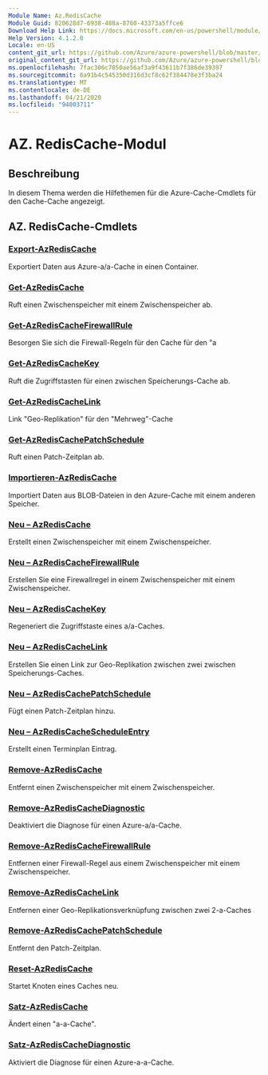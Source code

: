 ```yaml
---
Module Name: Az.RedisCache
Module Guid: 820628d7-6938-488a-8760-43373a5ffce6
Download Help Link: https://docs.microsoft.com/en-us/powershell/module/az.rediscache
Help Version: 4.1.2.0
Locale: en-US
content_git_url: https://github.com/Azure/azure-powershell/blob/master/src/RedisCache/RedisCache/help/Az.RedisCache.md
original_content_git_url: https://github.com/Azure/azure-powershell/blob/master/src/RedisCache/RedisCache/help/Az.RedisCache.md
ms.openlocfilehash: 7fac306c7050ae56af3a9f43611b7f386de39397
ms.sourcegitcommit: 6a91b4c545350d316d3cf8c62f384478e3f3ba24
ms.translationtype: MT
ms.contentlocale: de-DE
ms.lasthandoff: 04/21/2020
ms.locfileid: "94003711"
---
```

# AZ. RedisCache-Modul
## Beschreibung
In diesem Thema werden die Hilfethemen für die Azure-Cache-Cmdlets für den Cache-Cache angezeigt.

## AZ. RedisCache-Cmdlets
### [Export-AzRedisCache](Export-AzRedisCache.md)
Exportiert Daten aus Azure-a/a-Cache in einen Container.

### [Get-AzRedisCache](Get-AzRedisCache.md)
Ruft einen Zwischenspeicher mit einem Zwischenspeicher ab.

### [Get-AzRedisCacheFirewallRule](Get-AzRedisCacheFirewallRule.md)
Besorgen Sie sich die Firewall-Regeln für den Cache für den "a

### [Get-AzRedisCacheKey](Get-AzRedisCacheKey.md)
Ruft die Zugriffstasten für einen zwischen Speicherungs-Cache ab.

### [Get-AzRedisCacheLink](Get-AzRedisCacheLink.md)
Link "Geo-Replikation" für den "Mehrweg"-Cache

### [Get-AzRedisCachePatchSchedule](Get-AzRedisCachePatchSchedule.md)
Ruft einen Patch-Zeitplan ab.

### [Importieren-AzRedisCache](Import-AzRedisCache.md)
Importiert Daten aus BLOB-Dateien in den Azure-Cache mit einem anderen Speicher.

### [Neu – AzRedisCache](New-AzRedisCache.md)
Erstellt einen Zwischenspeicher mit einem Zwischenspeicher.

### [Neu – AzRedisCacheFirewallRule](New-AzRedisCacheFirewallRule.md)
Erstellen Sie eine Firewallregel in einem Zwischenspeicher mit einem Zwischenspeicher.

### [Neu – AzRedisCacheKey](New-AzRedisCacheKey.md)
Regeneriert die Zugriffstaste eines a/a-Caches.

### [Neu – AzRedisCacheLink](New-AzRedisCacheLink.md)
Erstellen Sie einen Link zur Geo-Replikation zwischen zwei zwischen Speicherungs-Caches.

### [Neu – AzRedisCachePatchSchedule](New-AzRedisCachePatchSchedule.md)
Fügt einen Patch-Zeitplan hinzu.

### [Neu – AzRedisCacheScheduleEntry](New-AzRedisCacheScheduleEntry.md)
Erstellt einen Terminplan Eintrag.

### [Remove-AzRedisCache](Remove-AzRedisCache.md)
Entfernt einen Zwischenspeicher mit einem Zwischenspeicher.

### [Remove-AzRedisCacheDiagnostic](Remove-AzRedisCacheDiagnostic.md)
Deaktiviert die Diagnose für einen Azure-a/a-Cache.

### [Remove-AzRedisCacheFirewallRule](Remove-AzRedisCacheFirewallRule.md)
Entfernen einer Firewall-Regel aus einem Zwischenspeicher mit einem Zwischenspeicher.

### [Remove-AzRedisCacheLink](Remove-AzRedisCacheLink.md)
Entfernen einer Geo-Replikationsverknüpfung zwischen zwei 2-a-Caches

### [Remove-AzRedisCachePatchSchedule](Remove-AzRedisCachePatchSchedule.md)
Entfernt den Patch-Zeitplan.

### [Reset-AzRedisCache](Reset-AzRedisCache.md)
Startet Knoten eines Caches neu.

### [Satz-AzRedisCache](Set-AzRedisCache.md)
Ändert einen "a-a-Cache".

### [Satz-AzRedisCacheDiagnostic](Set-AzRedisCacheDiagnostic.md)
Aktiviert die Diagnose für einen Azure-a-a-Cache.

